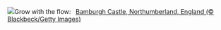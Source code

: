 ![](https://www.bing.com/th?id=OHR.BamburghCastleUK_EN-GB3792083746_UHD.jpg&w=1000)Grow with the flow:&nbsp;&ensp;[Bamburgh Castle, Northumberland, England (© Blackbeck/Getty Images)](https://www.bing.com/th?id=OHR.BamburghCastleUK_EN-GB3792083746_UHD.jpg)
<br><br/>
